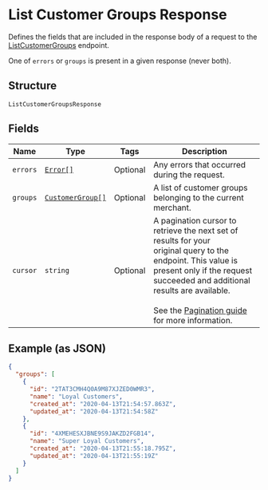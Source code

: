 
# List Customer Groups Response

Defines the fields that are included in the response body of
a request to the [ListCustomerGroups](#endpoint-listcustomergroups) endpoint.

One of `errors` or `groups` is present in a given response (never both).

## Structure

`ListCustomerGroupsResponse`

## Fields

| Name | Type | Tags | Description |
|  --- | --- | --- | --- |
| `errors` | [`Error[]`](/doc/models/error.md) | Optional | Any errors that occurred during the request. |
| `groups` | [`CustomerGroup[]`](/doc/models/customer-group.md) | Optional | A list of customer groups belonging to the current merchant. |
| `cursor` | `string` | Optional | A pagination cursor to retrieve the next set of results for your<br>original query to the endpoint. This value is present only if the request<br>succeeded and additional results are available.<br><br>See the [Pagination guide](https://developer.squareup.com/docs/working-with-apis/pagination) for more information. |

## Example (as JSON)

```json
{
  "groups": [
    {
      "id": "2TAT3CMH4Q0A9M87XJZED0WMR3",
      "name": "Loyal Customers",
      "created_at": "2020-04-13T21:54:57.863Z",
      "updated_at": "2020-04-13T21:54:58Z"
    },
    {
      "id": "4XMEHESXJBNE9S9JAKZD2FGB14",
      "name": "Super Loyal Customers",
      "created_at": "2020-04-13T21:55:18.795Z",
      "updated_at": "2020-04-13T21:55:19Z"
    }
  ]
}
```

